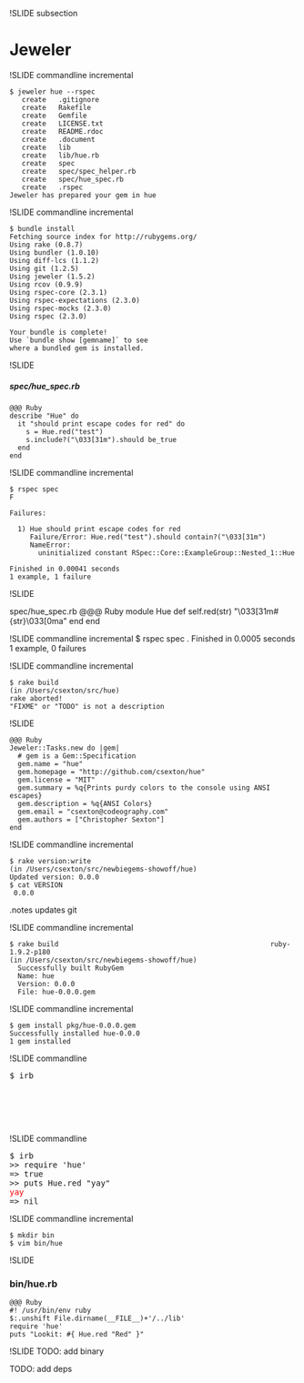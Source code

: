 !SLIDE subsection
# Jeweler


!SLIDE commandline incremental

    $ jeweler hue --rspec
       create	.gitignore
       create	Rakefile
       create	Gemfile
       create	LICENSE.txt
       create	README.rdoc
       create	.document
       create	lib
       create	lib/hue.rb
       create	spec
       create	spec/spec_helper.rb
       create	spec/hue_spec.rb
       create	.rspec
    Jeweler has prepared your gem in hue


!SLIDE commandline incremental

    $ bundle install
    Fetching source index for http://rubygems.org/
    Using rake (0.8.7)
    Using bundler (1.0.10)
    Using diff-lcs (1.1.2)
    Using git (1.2.5)
    Using jeweler (1.5.2)
    Using rcov (0.9.9)
    Using rspec-core (2.3.1)
    Using rspec-expectations (2.3.0)
    Using rspec-mocks (2.3.0)
    Using rspec (2.3.0)

    Your bundle is complete!
    Use `bundle show [gemname]` to see
    where a bundled gem is installed.

!SLIDE

##### spec/hue\_spec.rb

    @@@ Ruby
    describe "Hue" do
      it "should print escape codes for red" do
        s = Hue.red("test")
        s.include?("\033[31m").should be_true
      end
    end

!SLIDE commandline incremental

    $ rspec spec
    F

    Failures:

      1) Hue should print escape codes for red
         Failure/Error: Hue.red("test").should contain?("\033[31m")
         NameError:
           uninitialized constant RSpec::Core::ExampleGroup::Nested_1::Hue

    Finished in 0.00041 seconds
    1 example, 1 failure

!SLIDE

spec/hue\_spec.rb
    @@@ Ruby
    module Hue
      def self.red(str)
        "\033[31m#{str}\033[0ma"
      end
    end

!SLIDE commandline incremental
    $ rspec spec
    .
    Finished in 0.0005 seconds
    1 example, 0 failures

!SLIDE commandline incremental

    $ rake build
    (in /Users/csexton/src/hue)
    rake aborted!
    "FIXME" or "TODO" is not a description

!SLIDE

    @@@ Ruby
    Jeweler::Tasks.new do |gem|
      # gem is a Gem::Specification
      gem.name = "hue"
      gem.homepage = "http://github.com/csexton/hue"
      gem.license = "MIT"
      gem.summary = %q{Prints purdy colors to the console using ANSI escapes}
      gem.description = %q{ANSI Colors}
      gem.email = "csexton@codeography.com"
      gem.authors = ["Christopher Sexton"]
    end

!SLIDE commandline incremental

    $ rake version:write
    (in /Users/csexton/src/newbiegems-showoff/hue)
    Updated version: 0.0.0
    $ cat VERSION
     0.0.0
.notes updates git

!SLIDE commandline incremental

    $ rake build                                                    ruby-1.9.2-p180
    (in /Users/csexton/src/newbiegems-showoff/hue)
      Successfully built RubyGem
      Name: hue
      Version: 0.0.0
      File: hue-0.0.0.gem

!SLIDE commandline incremental

    $ gem install pkg/hue-0.0.0.gem
    Successfully installed hue-0.0.0
    1 gem installed

!SLIDE commandline

<pre>
$ irb
&nbsp;
&nbsp;
&nbsp;
&nbsp;
&nbsp;
</pre>

!SLIDE commandline

<pre>
$ irb
>> require 'hue'
=> true
>> puts Hue.red "yay"
<span style="color:red">yay</span>
=> nil
</pre>

!SLIDE commandline incremental

    $ mkdir bin
    $ vim bin/hue

!SLIDE


### bin/hue.rb
    @@@ Ruby
    #! /usr/bin/env ruby
    $:.unshift File.dirname(__FILE__)+'/../lib'
    require 'hue'
    puts "Lookit: #{ Hue.red "Red" }"

!SLIDE
TODO: add binary

TODO: add deps
